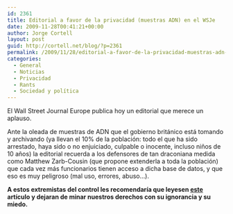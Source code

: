 ```yaml
---
id: 2361
title: Editorial a favor de la privacidad (muestras ADN) en el WSJe
date: 2009-11-28T00:41:21+00:00
author: Jorge Cortell
layout: post
guid: http://cortell.net/blog/?p=2361
permalink: /2009/11/28/editorial-a-favor-de-la-privacidad-muestras-adn-en-el-wsje/
categories:
  - General
  - Noticias
  - Privacidad
  - Rants
  - Sociedad y polí­tica
---
```

El Wall Street Journal Europe publica hoy un editorial que merece un aplauso.

Ante la oleada de muestras de ADN que el gobierno británico está tomando y archivando (ya llevan el 10% de la población: todo el que ha sido arrestado, haya sido o no enjuiciado, culpable o inocente, incluso niños de 10 años) la editorial recuerda a los defensores de tan draconiana medida como Matthew Zarb-Cousin (que propone extenderla a toda la población) que cada vez más funcionarios tienen acceso a dicha base de datos, y que eso es muy peligroso (mal uso, errores, abuso…).

**A estos extremistas del control les recomendaría que leyesen <a title="http://ssrn.com/abstract=998565" href="http://ssrn.com/abstract=998565" target="_blank">este</a> artículo y dejaran de minar nuestros derechos con su ignorancia y su miedo.**